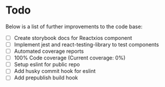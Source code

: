 # Todo

Below is a list of further improvements to the code base:

- [ ] Create storybook docs for Reactxios component
- [ ] Implement jest and react-testing-library to test components
- [ ] Automated coverage reports
- [ ] 100% Code coverage (Current coverage: 0%)
- [ ] Setup eslint for public repo
- [ ] Add husky commit hook for eslint
- [ ] Add prepublish build hook